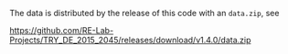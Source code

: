 The data is distributed by the release of this code with an `data.zip`, see

https://github.com/RE-Lab-Projects/TRY_DE_2015_2045/releases/download/v1.4.0/data.zip
